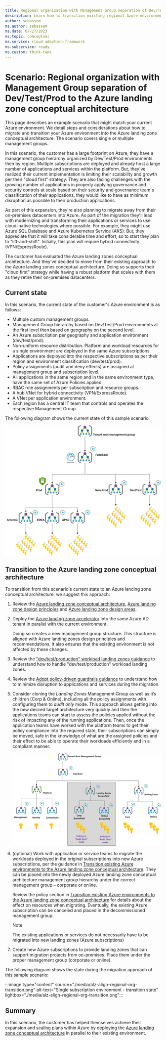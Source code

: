 ```yaml
---
title: Regional organization with Management Group separation of Dev/Test/Prod to the Azure landing zone conceptual architecture
description: Learn how to transition existing regional Azure environments comprised of multiple Management Groups into the Azure landing zone conceptual architecture
author: sebassem
ms.author: sebassem
ms.date: 07/27/2023
ms.topic: conceptual
ms.service: cloud-adoption-framework
ms.subservice: ready
ms.custom: think-tank
---
```


<!-- docutune:casing resourceType resourceTypes resourceId resourceIds -->

# Scenario: Regional organization with Management Group separation of Dev/Test/Prod to the Azure landing zone conceptual architecture

This page describes an example scenario that might match your current Azure environment. We detail steps and considerations about how to migrate and transition your Azure environment into the Azure landing zone conceptual architecture. The scenario covers single or multiple management groups.

In this scenario, the customer has a large footprint on Azure, they have a management group hierarchy organized by Dev/Test/Prod environments then by region. Multiple subscriptions are deployed and already host a large number of applications and services within the platform. But, they've realized their current implementation is limiting their scalability and growth per their "cloud first" strategy. They are also facing challenges with the growing number of applications in properly applying governance and security controls at scale based on their security and governance team's classification of their applications, they would like to have as minimum disruption as possible to their production applications.

As part of this expansion, they're also planning to migrate away from their on-premises datacenters into Azure. As part of the migration they'll lead with modernizing and transforming their applications or services to use cloud-native technologies where possible. For example, they might use Azure SQL Database and Azure Kubernetes Service (AKS). But, they appreciate that it will take considerable time and effort, so to start they plan to "lift-and-shift". Initially, this plan will require hybrid connectivity (VPN/ExpressRoute).

The customer has evaluated the Azure landing zones conceptual architecture. And they've decided to move from their existing approach to the Azure landing zones conceptual architecture. Doing so supports their "cloud first" strategy while having a robust platform that scales with them as they retire their on-premises datacenters.

## Current state

In this scenario, the current state of the customer's Azure environment is as follows:

- Multiple custom management groups.
- Management Group hierarchy based on Dev/Test/Prod environments at the first level then based on geography on the second level.
- An Azure subscription per geography and application environment (dev/test/prod).
- Non-uniform resource distribution. Platform and workload resources for a single environment are deployed in the same Azure subscriptions.
- Applications are deployed into the respective subscriptions as per their region and environment classification (dev/test/prod).
- Policy assignments (audit and deny effects) are assigned at management group and subscription level.
- All applications in the same region and in the same environment type, have the same set of Azure Policies applied.
- RBAC role assignments per subscription and resource groups.
- A hub VNet for hybrid connectivity (VPN/ExpressRoute).
- A VNet per application environment.
- Each region has a central IT team that controls and operates the respective Management Group.

The following diagram shows the current state of this sample scenario:

![Regional organization environment](./media/alz-align-scenario-regional-org.png)

## Transition to the Azure landing zone conceptual architecture

To transition from this scenario's current state to an Azure landing zone conceptual architecture, we suggest this approach:

1. Review the [Azure landing zone conceptual architecture](./index.md), [Azure landing zone design principles](./design-principles.md) and [Azure landing zone design areas](./design-areas.md).

2. Deploy the [Azure landing zone accelerator](/azure/architecture/landing-zones/landing-zone-deploy#platform) into the same Azure AD tenant in parallel with the current environment.

   Doing so creates a new management group structure. This structure is aligned with Azure landing zones design principles and recommendations. It also ensures that the existing environment is not affected by these changes.

3. Review the ["dev/test/production" workload landing zones guidance](./../enterprise-scale/faq.md#how-do-we-handle-devtestproduction-workload-landing-zones-in-azure-landing-zone-architecture) to understand how to handle "dev/test/production" workload landing zones.

4. Review the [Adopt policy-driven guardrails guidance](../enterprise-scale/dine-guidance.md) to understand how to minimize disruption to applications and services during the migration.

5. Consider cloning the _Landing Zones_ Management Group as well as it’s children (Corp & Online), including all the policy assignments with configuring them to _audit only_ mode. This approach allows getting into the new desired target architecture very quickly and then the applications teams can start to assess the policies applied without the risk of impacting any of the running applications. Then, once the application teams have worked with the platform teams to get their policy compliance into the required state, their subscriptions can simply be moved, safe in the knowledge of what are the assigned policies and their effect to be able to operate their workloads efficiently and in a compliant manner.

    ![Duplicate brownfield landing zones with audit only policies](./media/alz-duplicate-brownfield-auditonly.png)

6. (optional) Work with application or service teams to migrate the workloads deployed in the original subscriptions into new Azure subscriptions, per the guidance in [Transition existing Azure environments to the Azure landing zone conceptual architecture](./../enterprise-scale/transition.md#moving-resources-in-azure). They can be placed into the newly deployed Azure landing zone conceptual architecture management group hierarchy under the correct management group – corporate or online.

   Review the policy section in [Transition existing Azure environments to the Azure landing zone conceptual architecture](./../enterprise-scale/transition.md#policy) for details about the effect on resources when migrating. Eventually, the existing Azure subscription can be canceled and placed in the decommissioned management group.

   > [!NOTE]
   > The existing applications or services do not necessarily have to be migrated into new landing zones (Azure subscriptions)

7. Create new Azure subscriptions to provide landing zones that can support migration projects from on-premises. Place them under the proper management group (corporate or online).

The following diagram shows the state during the migration approach of this sample scenario:

:::image type="content" source="./media/alz-align-regional-org-transition.png" alt-text="Single subscription environment - transition state" lightbox="./media/alz-align-regional-org-transition.png":::

## Summary

In this scenario, the customer has helped themselves achieve their expansion and scaling plans within Azure by deploying the [Azure landing zone conceptual architecture](./index.md#azure-landing-zone-architecture) in parallel to their existing environment.
